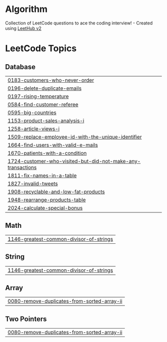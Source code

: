 # Algorithm
Collection of LeetCode questions to ace the coding interview! - Created using [LeetHub v2](https://github.com/arunbhardwaj/LeetHub-2.0)

<!---LeetCode Topics Start-->
# LeetCode Topics
## Database
|  |
| ------- |
| [0183-customers-who-never-order](https://github.com/Seung-gyuu/Algorithm/tree/master/0183-customers-who-never-order) |
| [0196-delete-duplicate-emails](https://github.com/Seung-gyuu/Algorithm/tree/master/0196-delete-duplicate-emails) |
| [0197-rising-temperature](https://github.com/Seung-gyuu/Algorithm/tree/master/0197-rising-temperature) |
| [0584-find-customer-referee](https://github.com/Seung-gyuu/Algorithm/tree/master/0584-find-customer-referee) |
| [0595-big-countries](https://github.com/Seung-gyuu/Algorithm/tree/master/0595-big-countries) |
| [1153-product-sales-analysis-i](https://github.com/Seung-gyuu/Algorithm/tree/master/1153-product-sales-analysis-i) |
| [1258-article-views-i](https://github.com/Seung-gyuu/Algorithm/tree/master/1258-article-views-i) |
| [1509-replace-employee-id-with-the-unique-identifier](https://github.com/Seung-gyuu/Algorithm/tree/master/1509-replace-employee-id-with-the-unique-identifier) |
| [1664-find-users-with-valid-e-mails](https://github.com/Seung-gyuu/Algorithm/tree/master/1664-find-users-with-valid-e-mails) |
| [1670-patients-with-a-condition](https://github.com/Seung-gyuu/Algorithm/tree/master/1670-patients-with-a-condition) |
| [1724-customer-who-visited-but-did-not-make-any-transactions](https://github.com/Seung-gyuu/Algorithm/tree/master/1724-customer-who-visited-but-did-not-make-any-transactions) |
| [1811-fix-names-in-a-table](https://github.com/Seung-gyuu/Algorithm/tree/master/1811-fix-names-in-a-table) |
| [1827-invalid-tweets](https://github.com/Seung-gyuu/Algorithm/tree/master/1827-invalid-tweets) |
| [1908-recyclable-and-low-fat-products](https://github.com/Seung-gyuu/Algorithm/tree/master/1908-recyclable-and-low-fat-products) |
| [1948-rearrange-products-table](https://github.com/Seung-gyuu/Algorithm/tree/master/1948-rearrange-products-table) |
| [2024-calculate-special-bonus](https://github.com/Seung-gyuu/Algorithm/tree/master/2024-calculate-special-bonus) |
## Math
|  |
| ------- |
| [1146-greatest-common-divisor-of-strings](https://github.com/Seung-gyuu/Algorithm/tree/master/1146-greatest-common-divisor-of-strings) |
## String
|  |
| ------- |
| [1146-greatest-common-divisor-of-strings](https://github.com/Seung-gyuu/Algorithm/tree/master/1146-greatest-common-divisor-of-strings) |
## Array
|  |
| ------- |
| [0080-remove-duplicates-from-sorted-array-ii](https://github.com/Seung-gyuu/Algorithm/tree/master/0080-remove-duplicates-from-sorted-array-ii) |
## Two Pointers
|  |
| ------- |
| [0080-remove-duplicates-from-sorted-array-ii](https://github.com/Seung-gyuu/Algorithm/tree/master/0080-remove-duplicates-from-sorted-array-ii) |
<!---LeetCode Topics End-->